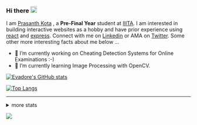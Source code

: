 ### Hi there <img src="https://media.giphy.com/media/hvRJCLFzcasrR4ia7z/giphy.gif" width="18">

I am [Prasanth Kota](https://github.com/Evadore) , a **Pre-Final Year** student at [IIITA](https://iiita.ac.in/). I am interested in building interactive websites as a hobby and have prior experience using [react](https://github.com/Evadore/MarsCamp) and [express](https://github.com/Evadore/TemperaturA). Connect with me on [Linkedin](https://www.linkedin.com/in/prasanthkota08/) or AMA on [Twitter](https://twitter.com/PK0TA). Some other more interesting facts about me below ...

- 🔭 I’m currently working on Cheating Detection Systems for Online Examinations :-)
- 🌱 I’m currently learning Image Processing with OpenCV.

[![Evadore's GitHub stats](https://github-readme-stats.vercel.app/api?username=Evadore&show_icons=true)](https://github.com/Evadore)

[![Top Langs](https://github-readme-stats.vercel.app/api/top-langs/?username=Evadore&langs_count=8&layout=compact)](https://github.com/Evadore)

<hr>

<details>
<summary>more stats</summary>

<!--START_SECTION:waka-->
![Profile Views](http://img.shields.io/badge/Profile%20Views-0-blue)

**I'm a Night 🦉** 

```text
🌞 Morning    4 commits      █░░░░░░░░░░░░░░░░░░░░░░░░   4.04% 
🌆 Daytime    23 commits     █████░░░░░░░░░░░░░░░░░░░░   23.23% 
🌃 Evening    57 commits     ██████████████░░░░░░░░░░░   57.58% 
🌙 Night      15 commits     ███░░░░░░░░░░░░░░░░░░░░░░   15.15%

```
📅 **I'm Most Productive on Thursday** 

```text
Monday       16 commits     ████░░░░░░░░░░░░░░░░░░░░░   16.16% 
Tuesday      21 commits     █████░░░░░░░░░░░░░░░░░░░░   21.21% 
Wednesday    17 commits     ████░░░░░░░░░░░░░░░░░░░░░   17.17% 
Thursday     24 commits     ██████░░░░░░░░░░░░░░░░░░░   24.24% 
Friday       5 commits      █░░░░░░░░░░░░░░░░░░░░░░░░   5.05% 
Saturday     7 commits      █░░░░░░░░░░░░░░░░░░░░░░░░   7.07% 
Sunday       9 commits      ██░░░░░░░░░░░░░░░░░░░░░░░   9.09%

```


📊 **This Week I Spent My Time On** 

```text
💬 Programming Languages: 
Other                    5 hrs 19 mins       █████████████████░░░░░░░░   67.95% 
Python                   1 hr 36 mins        █████░░░░░░░░░░░░░░░░░░░░   20.46% 
C++                      35 mins             ██░░░░░░░░░░░░░░░░░░░░░░░   7.62% 
JSON                     8 mins              ░░░░░░░░░░░░░░░░░░░░░░░░░   1.9% 
Markdown                 5 mins              ░░░░░░░░░░░░░░░░░░░░░░░░░   1.25%

🔥 Editors: 
Browser                  5 hrs 2 mins        ████████████████░░░░░░░░░   64.35% 
VS Code                  2 hrs 47 mins       █████████░░░░░░░░░░░░░░░░   35.65%

🐱‍💻 Projects: 
ML-Lab                   4 hrs 54 mins       ███████████████░░░░░░░░░░   62.77% 
Network-Security-Lab     59 mins             ███░░░░░░░░░░░░░░░░░░░░░░   12.71% 
IVP Lab                  35 mins             █░░░░░░░░░░░░░░░░░░░░░░░░   7.49% 
Codeforces               26 mins             █░░░░░░░░░░░░░░░░░░░░░░░░   5.56% 
Datasets                 19 mins             █░░░░░░░░░░░░░░░░░░░░░░░░   4.11%

💻 Operating System: 
Windows                  7 hrs 43 mins       ████████████████████████░   98.65% 
Linux                    6 mins              ░░░░░░░░░░░░░░░░░░░░░░░░░   1.35%

```

**I Mostly Code in JavaScript** 

```text
JavaScript               2 repos             ██████░░░░░░░░░░░░░░░░░░░   25.0% 
C++                      1 repo              ███░░░░░░░░░░░░░░░░░░░░░░   12.5% 
Java                     1 repo              ███░░░░░░░░░░░░░░░░░░░░░░   12.5% 
EJS                      1 repo              ███░░░░░░░░░░░░░░░░░░░░░░   12.5% 
Jupyter Notebook         1 repo              ███░░░░░░░░░░░░░░░░░░░░░░   12.5%

```



 Last Updated on 05/11/2021
<!--END_SECTION:waka-->

</details>

![](https://komarev.com/ghpvc/?username=Evadore)

<!--
**Evadore/Evadore** is a ✨ _special_ ✨ repository because its `README.md` (this file) appears on your GitHub profile.

Here are some ideas to get you started:

- 🔭 I’m currently working on ...
- 🌱 I’m currently learning ...
- 👯 I’m looking to collaborate on ...
- 🤔 I’m looking for help with ...
- 💬 Ask me about ...
- 📫 How to reach me: ...
- 😄 Pronouns: ...
- ⚡ Fun fact: ...
-->
